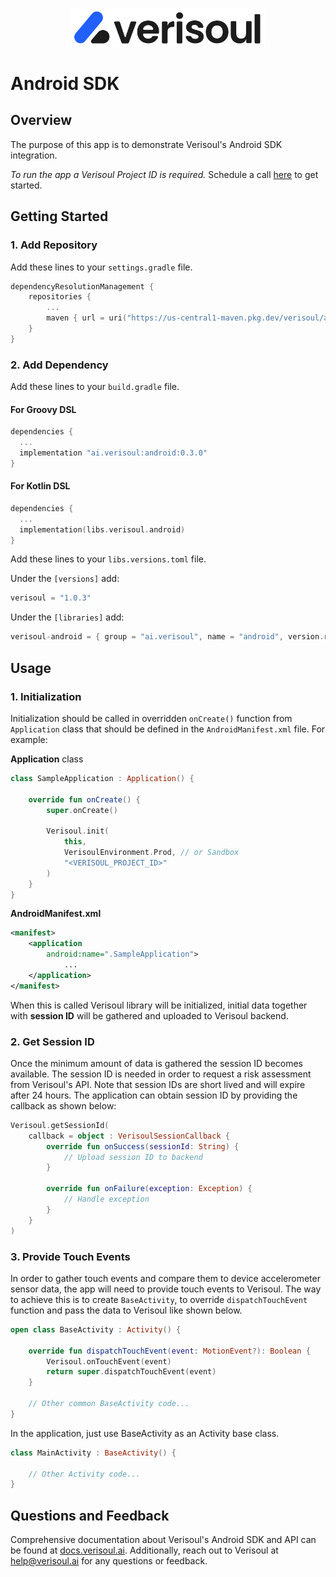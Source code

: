 <p align="center">
<picture>
  <source media="(prefers-color-scheme: dark)" srcset="resources/verisoul-logo-dark.svg">
  <source media="(prefers-color-scheme: light)" srcset="resources/verisoul-logo-light.svg">
  <img src="resources/verisoul-logo-light.svg" alt="Verisoul logo" width="312px" style="visibility:visible;max-width:100%;">
</picture>
</p>

# Android SDK

## Overview
The purpose of this app is to demonstrate Verisoul's Android SDK integration.

_To run the app a Verisoul Project ID is required._ Schedule a call [here](https://meetings.hubspot.com/henry-legard) to get started.

<!-- <img src="resources/verisoul.gif" width="128"/> -->

## Getting Started

### 1. Add Repository

Add these lines to your `settings.gradle` file.

```kotlin
dependencyResolutionManagement {
    repositories {
        ...
        maven { url = uri("https://us-central1-maven.pkg.dev/verisoul/android") }
    }
}
```

### 2. Add Dependency

Add these lines to your `build.gradle` file.

#### For Groovy DSL

```kotlin
dependencies {
  ...
  implementation "ai.verisoul:android:0.3.0"
}
```

#### For Kotlin DSL

```kotlin
dependencies {
  ...
  implementation(libs.verisoul.android)
}
```

Add these lines to your `libs.versions.toml` file.

Under the `[versions]` add:

```kotlin
verisoul = "1.0.3"
```

Under the `[libraries]` add:

```kotlin
verisoul-android = { group = "ai.verisoul", name = "android", version.ref = "verisoul" }
```

## Usage

### 1. Initialization

Initialization should be called in overridden `onCreate()` function from `Application` class that should be defined in the `AndroidManifest.xml` file. For example:

**Application** class

```kotlin
class SampleApplication : Application() {

    override fun onCreate() {
        super.onCreate()

        Verisoul.init(
            this,
            VerisoulEnvironment.Prod, // or Sandbox
            "<VERISOUL_PROJECT_ID>"
        )
    }
}
```

**AndroidManifest.xml**

```xml
<manifest>
    <application
        android:name=".SampleApplication">
            ...
    </application>
</manifest>
```

When this is called Verisoul library will be initialized, initial data together with **session ID** will be gathered and uploaded to Verisoul backend.

### 2. Get Session ID

Once the minimum amount of data is gathered the session ID becomes available. 
The session ID is needed in order to request a risk assessment from Verisoul's API. Note that session IDs are short lived and will expire after 24 hours. The application can obtain session ID by providing the callback as shown below:

```kotlin
Verisoul.getSessionId(
    callback = object : VerisoulSessionCallback {
        override fun onSuccess(sessionId: String) {
            // Upload session ID to backend
        }

        override fun onFailure(exception: Exception) {
            // Handle exception
        }
    }
)
```

### 3. Provide Touch Events

In order to gather touch events and compare them to device accelerometer sensor data, the app will need to provide touch events to Verisoul. The way to achieve this is to create `BaseActivity`, to override `dispatchTouchEvent` function and pass the data to Verisoul like shown below.

```kotlin
open class BaseActivity : Activity() {

    override fun dispatchTouchEvent(event: MotionEvent?): Boolean {
        Verisoul.onTouchEvent(event)
        return super.dispatchTouchEvent(event)
    }

    // Other common BaseActivity code...
}
```

In the application, just use BaseActivity as an Activity base class.

```kotlin
class MainActivity : BaseActivity() {

    // Other Activity code...
}
```

## Questions and Feedback
Comprehensive documentation about Verisoul's Android SDK and API can be found at [docs.verisoul.ai](https://docs.verisoul.ai/). Additionally, reach out to Verisoul at [help@verisoul.ai](mailto:help@verisoul.ai) for any questions or feedback.